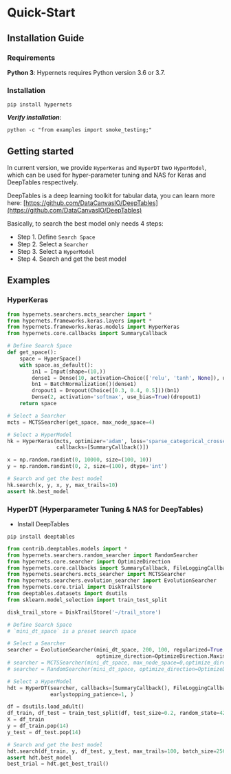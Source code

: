 # Quick-Start

## Installation Guide

### Requirements
**Python 3**: Hypernets requires Python version 3.6 or 3.7. 

### Installation

```shell script
pip install hypernets
```

***Verify installation***:
```shell script
python -c "from examples import smoke_testing;"
```


## Getting started

In current version, we provide `HyperKeras` and `HyperDT` two `HyperModel`, which can be used for hyper-parameter tuning and NAS for Keras and DeepTables respectively.

DeepTables is a deep learning toolkit for tabular data, you can learn more here: [https://github.com/DataCanvasIO/DeepTables](https://github.com/DataCanvasIO/DeepTables)

Basically, to search the best model only needs 4 steps:
* Step 1. Define `Search Space`
* Step 2. Select a `Searcher`
* Step 3. Select a `HyperModel`
* Step 4. Search and get the best model


## Examples

### HyperKeras
```python
from hypernets.searchers.mcts_searcher import *
from hypernets.frameworks.keras.layers import *
from hypernets.frameworks.keras.models import HyperKeras
from hypernets.core.callbacks import SummaryCallback

# Define Search Space
def get_space():
    space = HyperSpace()
    with space.as_default():
        in1 = Input(shape=(10,))
        dense1 = Dense(10, activation=Choice(['relu', 'tanh', None]), use_bias=Bool())(in1)
        bn1 = BatchNormalization()(dense1)
        dropout1 = Dropout(Choice([0.3, 0.4, 0.5]))(bn1)
        Dense(2, activation='softmax', use_bias=True)(dropout1)
    return space

# Select a Searcher
mcts = MCTSSearcher(get_space, max_node_space=4)

# Select a HyperModel
hk = HyperKeras(mcts, optimizer='adam', loss='sparse_categorical_crossentropy', metrics=['accuracy'],
                callbacks=[SummaryCallback()])

x = np.random.randint(0, 10000, size=(100, 10))
y = np.random.randint(0, 2, size=(100), dtype='int')

# Search and get the best model
hk.search(x, y, x, y, max_trails=10)
assert hk.best_model
```


### HyperDT (Hyperparameter Tuning & NAS for DeepTables)

* Install DeepTables
```shell script
pip install deeptables
```

```python
from contrib.deeptables.models import *
from hypernets.searchers.random_searcher import RandomSearcher
from hypernets.core.searcher import OptimizeDirection
from hypernets.core.callbacks import SummaryCallback, FileLoggingCallback
from hypernets.searchers.mcts_searcher import MCTSSearcher
from hypernets.searchers.evolution_searcher import EvolutionSearcher
from hypernets.core.trial import DiskTrailStore
from deeptables.datasets import dsutils
from sklearn.model_selection import train_test_split

disk_trail_store = DiskTrailStore('~/trail_store')

# Define Search Space
# `mini_dt_space` is a preset search space

# Select a Searcher
searcher = EvolutionSearcher(mini_dt_space, 200, 100, regularized=True, candidates_size=30,
                             optimize_direction=OptimizeDirection.Maximize)
# searcher = MCTSSearcher(mini_dt_space, max_node_space=0,optimize_direction=OptimizeDirection.Maximize)
# searcher = RandomSearcher(mini_dt_space, optimize_direction=OptimizeDirection.Maximize)

# Select a HyperModel
hdt = HyperDT(searcher, callbacks=[SummaryCallback(), FileLoggingCallback(searcher)], reward_metric='AUC',
              earlystopping_patience=1, )

df = dsutils.load_adult()
df_train, df_test = train_test_split(df, test_size=0.2, random_state=42)
X = df_train
y = df_train.pop(14)
y_test = df_test.pop(14)

# Search and get the best model
hdt.search(df_train, y, df_test, y_test, max_trails=100, batch_size=256, epochs=10, verbose=1, )
assert hdt.best_model
best_trial = hdt.get_best_trail()
```

